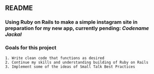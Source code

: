 ## README

### Using Ruby on Rails to make a simple **instagram** site in preparation for my new app, currently pending: *Codename Jackal* 

### Goals for this project
    1. Write clean code that functions as desired
    2. Continue my skills and understanding building of Ruby on Rails
    3. Implement some of the ideas of Small Talk Best Practices
    

